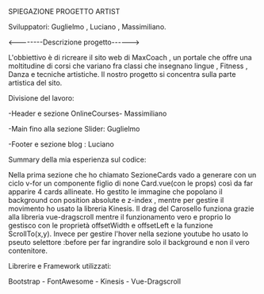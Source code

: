 SPIEGAZIONE PROGETTO ARTIST


Sviluppatori: Guglielmo , Luciano , Massimiliano.


<--------Descrizione progetto------>

L'obbiettivo è di ricreare il sito web di MaxCoach , un portale che offre una moltitudine di corsi 
che variano fra classi che insegnano lingue , Fitness , Danza e tecniche artistiche. Il nostro progetto
si concentra sulla parte artistica del sito.

Divisione del lavoro:

-Header e sezione OnlineCourses-  Massimiliano

-Main fino alla sezione Slider: Guglielmo

-Footer e sezione blog : Luciano


Summary della mia esperienza sul codice:

Nella prima sezione che ho chiamato SezioneCards vado a generare con un ciclo v-for un componente figlio 
di none Card.vue(con le props) così da far apparire 4 cards allineate. Ho gestito le immagine che popolano 
il background con position absolute e z-index , mentre per gestire il movimento ho usato la libreria Kinesis.
Il drag del Carosello funziona grazie alla libreria vue-dragscroll mentre il funzionamento vero e proprio lo 
gestisco con le proprietà offsetWidth e offsetLeft e la funzione ScrollTo(x,y). Invece per gestire l'hover nella 
sezione youtube ho usato lo pseuto selettore :before per far ingrandire solo il background e non il vero contenitore.

Librerire e Framework utilizzati:

Bootstrap - FontAwesome - Kinesis - Vue-Dragscroll
